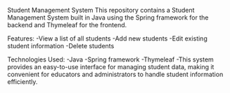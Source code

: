 Student Management System
This repository contains a Student Management System built in Java using the Spring framework for the backend and Thymeleaf for the frontend.

Features:
-View a list of all students
-Add new students
-Edit existing student information
-Delete students

Technologies Used:
-Java
-Spring framework
-Thymeleaf
-This system provides an easy-to-use interface for managing student data, making it convenient for educators and administrators to handle student information efficiently.

